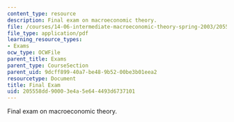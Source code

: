 ```yaml
---
content_type: resource
description: Final exam on macroeconomic theory.
file: /courses/14-06-intermediate-macroeconomic-theory-spring-2003/205558dd90003e4a5e644493d6737101_final.pdf
file_type: application/pdf
learning_resource_types:
- Exams
ocw_type: OCWFile
parent_title: Exams
parent_type: CourseSection
parent_uid: 9dcff899-40a7-be48-9b52-00be3b01eea2
resourcetype: Document
title: Final Exam
uid: 205558dd-9000-3e4a-5e64-4493d6737101
---
```

Final exam on macroeconomic theory.

